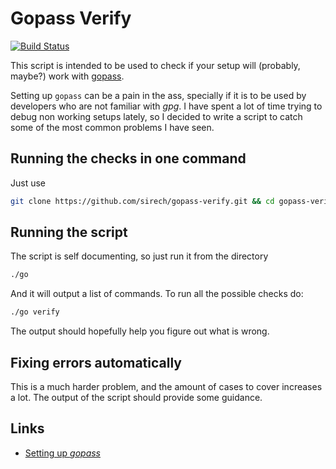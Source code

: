# Gopass Verify

[![Build Status](https://travis-ci.org/sirech/gopass-verify.svg?branch=master)](https://travis-ci.org/sirech/gopass-verify)

This script is intended to be used to check if your setup will (probably, maybe?) work with [gopass](https://github.com/gopasspw/gopass).

Setting up `gopass` can be a pain in the ass, specially if it is to be used by developers who are not familiar with _gpg_. I have spent a lot of time trying to debug non working setups lately, so I decided to write a script to catch some of the most common problems I have seen.

## Running the checks in one command

Just use

```bash
git clone https://github.com/sirech/gopass-verify.git && cd gopass-verify && ./go verify
```

## Running the script

The script is self documenting, so just run it from the directory

```bash
./go
```

And it will output a list of commands. To run all the possible checks do:

```bash
./go verify
```

The output should hopefully help you figure out what is wrong.

## Fixing errors automatically

This is a much harder problem, and the amount of cases to cover increases a lot. The output of the script should provide some guidance.

## Links

- [Setting up _gopass_](https://hceris.com/storing-passwords-with-gopass/)
